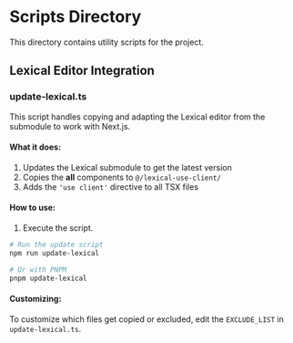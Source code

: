 # Scripts Directory

This directory contains utility scripts for the project.

## Lexical Editor Integration

### update-lexical.ts

This script handles copying and adapting the Lexical editor from the submodule to work with Next.js.

#### What it does:

1. Updates the Lexical submodule to get the latest version
2. Copies the **all** components to `@/lexical-use-client/`
3. Adds the `'use client'` directive to all TSX files

#### How to use:

1. Execute the script.

```bash
# Run the update script
npm run update-lexical

# Or with PNPM
pnpm update-lexical
```

#### Customizing:

To customize which files get copied or excluded, edit the `EXCLUDE_LIST` in `update-lexical.ts`.
